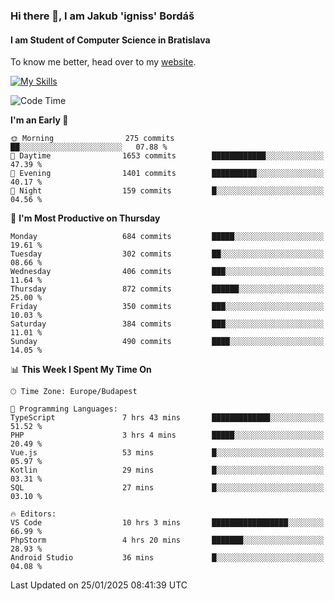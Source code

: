 ### Hi there 👋, I am Jakub 'igniss' Bordáš

#### I am Student of Computer Science in Bratislava
To know me better, head over to my [website](https://bordas.sk).

[![My Skills](https://skillicons.dev/icons?i=js,typescript,html,css,figma,svelte,vue,next,postgresql,nest,express,nodejs)](https://bordas.sk)


<!--START_SECTION:waka-->
![Code Time](http://img.shields.io/badge/Code%20Time-1%2C653%20hrs%2014%20mins-blue)

**I'm an Early 🐤** 

```text
🌞 Morning                275 commits         ██░░░░░░░░░░░░░░░░░░░░░░░   07.88 % 
🌆 Daytime                1653 commits        ████████████░░░░░░░░░░░░░   47.39 % 
🌃 Evening                1401 commits        ██████████░░░░░░░░░░░░░░░   40.17 % 
🌙 Night                  159 commits         █░░░░░░░░░░░░░░░░░░░░░░░░   04.56 % 
```
📅 **I'm Most Productive on Thursday** 

```text
Monday                   684 commits         █████░░░░░░░░░░░░░░░░░░░░   19.61 % 
Tuesday                  302 commits         ██░░░░░░░░░░░░░░░░░░░░░░░   08.66 % 
Wednesday                406 commits         ███░░░░░░░░░░░░░░░░░░░░░░   11.64 % 
Thursday                 872 commits         ██████░░░░░░░░░░░░░░░░░░░   25.00 % 
Friday                   350 commits         ███░░░░░░░░░░░░░░░░░░░░░░   10.03 % 
Saturday                 384 commits         ███░░░░░░░░░░░░░░░░░░░░░░   11.01 % 
Sunday                   490 commits         ████░░░░░░░░░░░░░░░░░░░░░   14.05 % 
```


📊 **This Week I Spent My Time On** 

```text
🕑︎ Time Zone: Europe/Budapest

💬 Programming Languages: 
TypeScript               7 hrs 43 mins       █████████████░░░░░░░░░░░░   51.52 % 
PHP                      3 hrs 4 mins        █████░░░░░░░░░░░░░░░░░░░░   20.49 % 
Vue.js                   53 mins             █░░░░░░░░░░░░░░░░░░░░░░░░   05.97 % 
Kotlin                   29 mins             █░░░░░░░░░░░░░░░░░░░░░░░░   03.31 % 
SQL                      27 mins             █░░░░░░░░░░░░░░░░░░░░░░░░   03.10 % 

🔥 Editors: 
VS Code                  10 hrs 3 mins       █████████████████░░░░░░░░   66.99 % 
PhpStorm                 4 hrs 20 mins       ███████░░░░░░░░░░░░░░░░░░   28.93 % 
Android Studio           36 mins             █░░░░░░░░░░░░░░░░░░░░░░░░   04.08 % 
```


 Last Updated on 25/01/2025 08:41:39 UTC
<!--END_SECTION:waka-->
